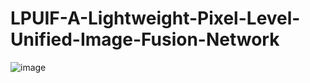 # LPUIF-A-Lightweight-Pixel-Level-Unified-Image-Fusion-Network
![image](https://github.com/1318133/LPUIF-A-Lightweight-Pixel-Level-Unified-Image-Fusion-Network/assets/144504927/b40da5dd-bac6-49fa-a682-8fa4723bd982)

